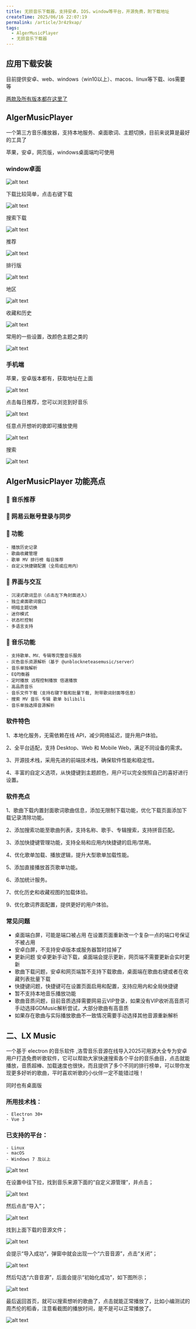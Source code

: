 ```yaml
---
title: 无损音乐下载器，支持安卓，IOS，window等平台，开源免费，附下载地址
createTime: 2025/06/16 22:07:19
permalink: /article/3r4z9xap/
tags:
  - AlgerMusicPlayer
  - 无损音乐下载器
---
```



## 应用下载安装


目前提供安卓、web、windows（win10以上）、macos、linux等下载、ios需要等

[两款及所有版本都在这里了](https://pan.quark.cn/s/b8fc27690859)

## AlgerMusicPlayer

一个第三方音乐播放器，支持本地服务、桌面歌词、主题切换，目前来说算是最好的工具了

苹果，安卓，网页版，windows桌面端均可使用


 
### window卓面

![alt text](1.png)

下载比较简单，点击右键下载

![alt text](2.png)

搜索下载

![alt text](3.png)


推荐

![alt text](4.png)

排行版

![alt text](5.png)

地区

![alt text](6.png)

收藏和历史

![alt text](7.png)

常用的一些设置，改颜色主题之类的

![alt text](8.png)


### 手机端

苹果，安卓版本都有，获取地址在上面

![alt text](10.png)

点击每日推荐，您可以浏览到好音乐

![alt text](11.png)

任意点开想听的歌即可播放使用

![alt text](12.png)

搜索

![alt text](13.png)

## AlgerMusicPlayer 功能亮点

### **🎵 音乐推荐**

### **🔐 网易云账号登录与同步**

### **📝 功能**
    - 播放历史记录
    - 歌曲收藏管理
    - 歌单 MV 排行榜 每日推荐
    - 自定义快捷键配置（全局或应用内）

### **🎨 界面与交互**
    - 沉浸式歌词显示（点击左下角封面进入）
    - 独立桌面歌词窗口
    - 明暗主题切换
    - 迷你模式
    - 状态栏控制
    - 多语言支持

### **🎼 音乐功能**
    - 支持歌单、MV、专辑等完整音乐服务
    - 灰色音乐资源解析（基于 @unblockneteasemusic/server）
    - 音乐单独解析
    - EQ均衡器
    - 定时播放 远程控制播放 倍速播放
    - 高品质音乐
    - 音乐文件下载（支持右键下载和批量下载, 附带歌词封面等信息）
    - 搜索 MV 音乐 专辑 歌单 bilibili
    - 音乐单独选择音源解析
  
### 软件特色

1、本地化服务，无需依赖在线 API，减少网络延迟，提升用户体验。

2、全平台适配，支持 Desktop、Web 和 Mobile Web，满足不同设备的需求。

3、开源技术栈，采用先进的前端技术栈，确保软件性能和稳定性。

4、丰富的自定义选项，从快捷键到主题颜色，用户可以完全按照自己的喜好进行设置。

### 软件亮点

1、歌曲下载内置封面歌词歌曲信息，添加无限制下载功能，优化下载页面添加下载记录清除功能。

2、添加搜索功能至歌曲列表，支持名称、歌手、专辑搜索，支持拼音匹配。

3、添加快捷键管理功能，支持全局和应用内快捷键的启用/禁用。

4、优化歌单加载、播放逻辑，提升大型歌单加载性能。

5、添加直接播放首页歌单功能。

6、添加统计服务。

7、优化历史和收藏视图的加载体验。

9、优化歌词界面配置，提供更好的用户体验。
 

### 常见问题

- 桌面端白屏，可能是端口被占用 在设置页面重新改一个复杂一点的端口号保证不被占用
- 安卓白屏，不支持安卓版本或服务器暂时挂掉了
- 更新问题 安卓更新手动下载，桌面端会提示更新，网页端不需要更新会实时更新
- 歌曲下载问题，安卓和网页端暂不支持下载歌曲，桌面端在歌曲右键或者在收藏列表批量下载
- 快捷键问题，快捷键可在设置页面启用和配置，支持应用内和全局快捷键
- 暂不支持本地音乐播放功能
- 歌曲音质问题，目前音质选择需要网易云VIP登录，如果没有VIP收听高音质可手动选择GDMusic解析尝试，大部分歌曲有高音质
- 如果存在歌曲与实际播放歌曲不一致情况需要手动选择其他音源重新解析




## 二、LX Music 

一个基于 electron 的音乐软件 ,洛雪音乐音源在线导入2025可用源大全专为安卓用户打造免费听歌软件，它可以帮助大家快速搜索各个平台的音乐曲目，点击就能播放，音质超棒、加载速度也很快，而且提供了多个不同的排行榜单，可以带你发现更多好听的歌曲，平时喜欢听歌的小伙伴一定不能错过哦！

同时也有桌面版

### **所用技术栈**：

    - Electron 30+
    - Vue 3

### **已支持的平台：**

    - Linux
    - macOS
    - Windows 7 及以上


![alt text](30.png)

在设置中往下拉，找到音乐来源下面的“自定义源管理”，并点击；

![alt text](31.jpg)

然后点击“导入”；

![alt text](32.jpg)

找到上面下载的音源文件；

![alt text](33.jpg)

会提示“导入成功”，弹窗中就会出现一个“六音音源”，点击“关闭”；

![alt text](34.jpg)

然后勾选“六音音源”，后面会提示“初始化成功”，如下图所示；

![alt text](35.jpg)

最后返回首页，就可以搜索想听的歌曲了，点击就能正常播放了，比如小编测试的周杰伦的稻香，注意看截图的播放时间，是不是可以正常播放了。

![alt text](36.jpg)